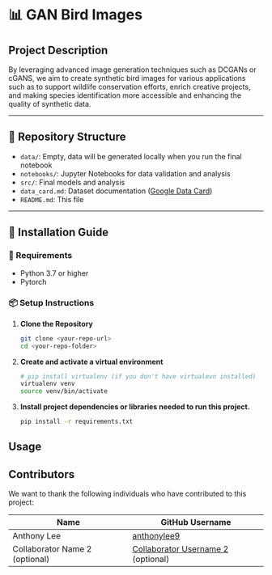 # 📊 GAN Bird Images


## Project Description 

By leveraging advanced image generation techniques such as DCGANs or cGANS, we aim to create synthetic bird images for various applications such as to support wildlife conservation efforts, enrich creative projects, and making species identification more accessible and enhancing the quality of synthetic data.



---

## 📂 Repository Structure
- `data/`: Empty, data will be generated locally when you run the final notebook
- `notebooks/`: Jupyter Notebooks for data validation and analysis
- `src/`: Final models and analysis
- `data_card.md`: Dataset documentation ([Google Data Card](https://github.com/PAIR-code/datacardsplaybook/blob/main/templates/DataCardsExtendedTemplate.md))
- `README.md`: This file

---

## 🚀 Installation Guide

### 🔧 Requirements
- Python 3.7 or higher  
- Pytorch

### 📦 Setup Instructions

1. **Clone the Repository**
   ```bash
   git clone <your-repo-url>
   cd <your-repo-folder>
2. **Create and activate a virtual environment**

   ```bash
   # pip install virtualenv (if you don't have virtualevn installed)
   virtualenv venv
   source venv/bin/activate
   ```
3. **Install project dependencies or libraries needed to run this project.**

   ```bash
   pip install -r requirements.txt
   ```

## Usage

## Contributors

We want to thank the following individuals who have contributed to this project:


| Name | GitHub Username |
|---|---|
| Anthony Lee | [anthonylee9](https://github.com/anthonylee9) |
| Collaborator Name 2 (optional) | [Collaborator Username 2](https://github.com/CollaboratorUsername2) (optional) |
